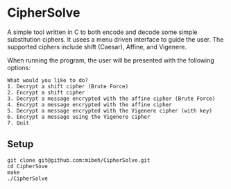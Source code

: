# CipherSolve
A simple tool written in C to both encode and decode some simple substitution ciphers. It usees a menu driven interface to guide the user. The supported ciphers include shift (Caesar), Affine, and Vigenere.

When running the program, the user will be presented with the following options:

```
What would you like to do?
1. Decrypt a shift cipher (Brute Force)
2. Encrypt a shift cipher
3. Decrypt a message encrypted with the affine cipher (Brute Force)
4. Encrypt a message encrypted with the affine cipher
5. Decrypt a message encrypted with the Vigenere cipher (with key)
6. Encrypt a message using the Vigenere cipher
7. Quit
```

## Setup
```
git clone git@github.com:mibeh/CipherSolve.git
cd CipherSove
make
./CipherSolve
```
